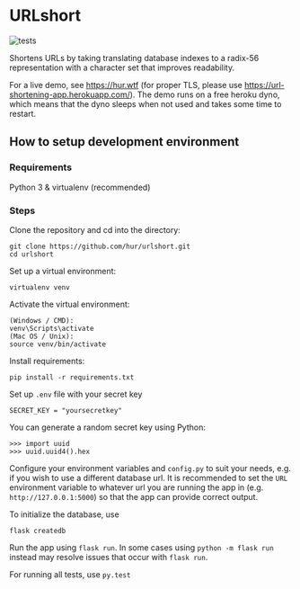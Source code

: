 # URLshort
![tests](https://github.com/hur/urlshort/workflows/tests/badge.svg)

Shortens URLs by taking translating database indexes to a radix-56 representation with a character set that improves readability.

For a live demo, see https://hur.wtf (for proper TLS, please use https://url-shortening-app.herokuapp.com/).
The demo runs on a free heroku dyno, which means that the dyno sleeps when not used and takes some time to restart.

## How to setup development environment
### Requirements
Python 3 & virtualenv (recommended)
### Steps
Clone the repository and cd into the directory:
```
git clone https://github.com/hur/urlshort.git
cd urlshort
```
Set up a virtual environment:

`virtualenv venv`

Activate the virtual environment:
```
(Windows / CMD):
venv\Scripts\activate
(Mac OS / Unix):
source venv/bin/activate 
```
Install requirements:

`pip install -r requirements.txt`

Set up `.env` file with your secret key

```
SECRET_KEY = "yoursecretkey"
```
You can generate a random secret key using Python:
```
>>> import uuid
>>> uuid.uuid4().hex
```

Configure your environment variables and `config.py` to suit your needs, e.g.
if you wish to use a different database url.
It is recommended to set the `URL` environment variable to whatever url you are running the app in
(e.g. `http://127.0.0.1:5000`)
so that the app can provide correct output.

To initialize the database, use
```
flask createdb
```

Run the app using `flask run`. In some cases using `python -m flask run` instead may resolve issues that occur with `flask run`.

For running all tests, use `py.test`

